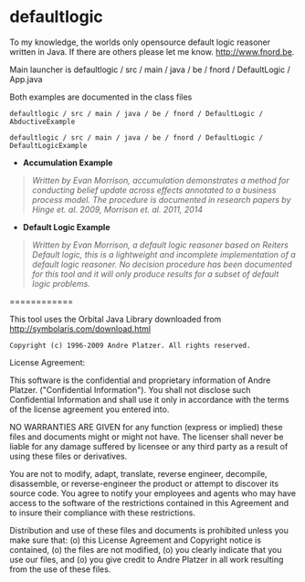 defaultlogic
============

To my knowledge, the worlds only opensource default logic reasoner written in Java. If there are others please let me know. 
http://www.fnord.be.


Main launcher is  defaultlogic / src / main / java / be / fnord / DefaultLogic / App.java 

Both examples are documented in the class files 

    defaultlogic / src / main / java / be / fnord / DefaultLogic / AbductiveExample

    defaultlogic / src / main / java / be / fnord / DefaultLogic / DefaultLogicExample

* **Accumulation Example**
> *Written by Evan Morrison, accumulation demonstrates a method for conducting belief update across effects annotated to a business process model. The procedure is documented in research papers by Hinge et. al. 2009, Morrison et. al. 2011, 2014*

* **Default Logic Example**
> *Written by Evan Morrison, a default logic reasoner based on Reiters Default logic, this is a lightweight and incomplete implementation of a default logic reasoner. No decision procedure has been documented for this tool and it will only produce results for a subset of default logic problems.*


============

This tool uses the Orbital Java Library downloaded from 
http://symbolaris.com/download.html

    Copyright (c) 1996-2009 Andre Platzer. All rights reserved.

License Agreement:

This software is the confidential and proprietary information
of Andre Platzer. ("Confidential Information"). You
shall not disclose such Confidential Information and shall use
it only in accordance with the terms of the license agreement
you entered into.

NO WARRANTIES ARE GIVEN for any function (express or implied) these
files and documents might or might not have. The licenser shall never
be liable for any damage suffered by licensee or any third party as
a result of using these files or derivatives.

You are not to modify, adapt, translate, reverse engineer, decompile,
disassemble, or reverse-engineer the product or attempt to discover
its source code. You agree to notify your employees and agents who
may have access to the software of the restrictions contained in this
Agreement and to insure their compliance with these restrictions.

Distribution and use of these files and documents is prohibited unless
you make sure that:
  (o) this License Agreement and Copyright notice is contained,
  (o) the files are not modified,
  (o) you clearly indicate that you use our files, and
  (o) you give credit to Andre Platzer in all work resulting from the
      use of these files.

